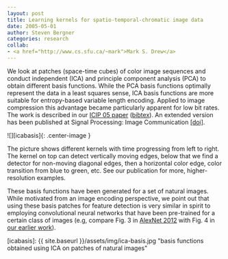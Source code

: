 ```yaml
---
layout: post
title: Learning kernels for spatio-temporal-chromatic image data
date: 2005-05-01
author: Steven Bergner
categories: research
collab:
- <a href="http://www.cs.sfu.ca/~mark">Mark S. Drew</a>
---
```


We look at patches (space-time cubes) of color image sequences and
conduct independent (ICA) and principle component analysis (PCA) to obtain
different basis functions. While the PCA basis functions optimally
represent the data in a least squares sense, ICA basis functions are
more suitable for entropy-based variable length encoding. Applied to
image compression this advantage became particularly apparent for low
bit rates.  The work is described in our <a href="http://www.cs.sfu.ca/~mark/ftp/Icip05/icip05.pdf">ICIP 05
paper</a> (<a href="{{ site.baseurl }}/mybib.html#stcbase">bibtex</a>). An extended version has been published at Signal Processing: Image Communication <a href="http://dx.doi.org/10.1016/j.image.2008.05.006">[doi]</a>.

![][icabasis]{: .center-image }

The picture shows different kernels with time progressing from left to right. The kernel on top can detect vertically moving edges, below that we find a detector for non-moving diagonal edges, then a horizontal color edge, color transition from blue to green, etc. See our publication for more, higher-resolution examples.

These basis functions have been generated for a set of natural images.
While motivated from an image encoding perspective, we point out that using these basis patches for feature detection is very similar in spirit to employing convolutional neural networks that have been pre-trained for a certain class of images (e.g, compare Fig. 3 in [AlexNet 2012](http://papers.nips.cc/paper/4824-imagenet-classification-with-deep-convolutional-neural-networks.pdf) with Fig. 4 in <a href="http://www.cs.sfu.ca/~mark/ftp/Icip05/icip05.pdf">our earlier work</a>).

[icabasis]: {{ site.baseurl }}/assets/img/ica-basis.jpg "basis functions obtained using ICA on patches of natural images"


